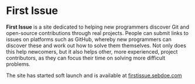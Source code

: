 # First Issue

**First Issue** is a site dedicated to helping new programmers discover Git and open-source contributions through real projects. People can submit links to issues on platforms such as GitHub, whereby new programmers can discover these and work out how to solve them themselves. Not only does this help newcomers, but it also helps other, more experienced, project contributors, as they can focus their time on solving more difficult problems.

The site has started soft launch and is available at [firstissue.sebdoe.com](https://firstissue.sebdoe.com/)
